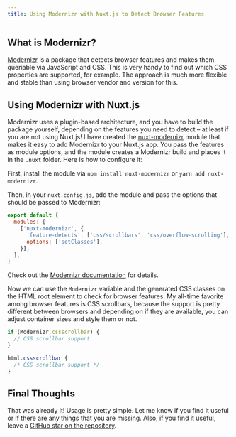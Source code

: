 ```yaml
---
title: Using Modernizr with Nuxt.js to Detect Browser Features
---
```


## What is Modernizr?

[Modernizr](https://github.com/Modernizr/Modernizr) is a package that detects browser features and makes them queriable via JavaScript and CSS. This is very handy to find out which CSS properties are supported, for example. The approach is much more flexible and stable than using browser vendor and version for this.

## Using Modernizr with Nuxt.js

Modernizr uses a plugin-based architecture, and you have to build the package yourself, depending on the features you need to detect – at least if you are not using Nuxt.js! I have created the [nuxt-modernizr](https://github.com/dword-design/nuxt-modernizr) module that makes it easy to add Modernizr to your Nuxt.js app. You pass the features as module options, and the module creates a Modernizr build and places it in the `.nuxt` folder. Here is how to configure it:

First, install the module via `npm install nuxt-modernizr` or `yarn add nuxt-modernizr`.

Then, in your `nuxt.config.js`, add the module and pass the options that should be passed to Modernizr:

```js
export default {
  modules: [
    ['nuxt-modernizr', {
      'feature-detects': ['css/scrollbars', 'css/overflow-scrolling'],
      options: ['setClasses'],
    }],
  ],
}
```

Check out the [Modernizr documentation](https://modernizr.com/docs/) for details.

Now we can use the `Modernizr` variable and the generated CSS classes on the HTML root element to check for browser features. My all-time favorite among browser features is CSS scrollbars, because the support is pretty different between browsers and depending on if they are available, you can adjust container sizes and style them or not.

```js
if (Modernizr.cssscrollbar) {
  // CSS scrollbar support
}
```

```css
html.cssscrollbar {
  /* CSS scrollbar support */
}
```

## Final Thoughts

That was already it! Usage is pretty simple. Let me know if you find it useful or if there are any things that you are missing. Also, if you find it useful, leave a [GitHub star on the repository](https://github.com/dword-design/nuxt-modernizr).
